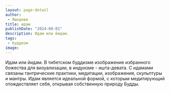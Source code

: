 ```yaml
---
layout: page-detail
author:
 - Яшодеви
title: идам
publishDate: "2024-09-01"
description: Идам или йидам.
tags:
 - буддизм
image: 
---
```


Идам или йидам.
В тибетском буддизме изображение избранного божества для визуализации, в индуизме - ишта-девата. С идамами связаны тантрические практики, медитации, изображения, скульптуры и мантры. Идам является идеальной формой, с которым медитирующий отождествляет себя, открывая собственную природу Будды.

